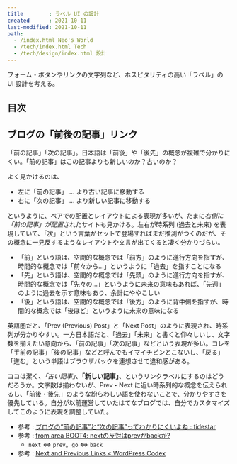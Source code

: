 ```yaml
---
title        : ラベル UI の設計
created      : 2021-10-11
last-modified: 2021-10-11
path:
  - /index.html Neo's World
  - /tech/index.html Tech
  - /tech/design/index.html 設計
---
```


フォーム・ボタンやリンクの文字列など、ホスピタリティの高い「ラベル」の UI 設計を考える。


## 目次


## ブログの「前後の記事」リンク

「前の記事」「次の記事」。日本語は「前後」や「後先」の概念が複雑で分かりにくい。「前の記事」はこの記事よりも新しいのか？古いのか？

よく見かけるのは、

- 左に「前の記事」 … より古い記事に移動する
- 右に「次の記事」 … より新しい記事に移動する

というように、ペアでの配置とレイアウトによる表現が多いが、たまに*右側に「前の記事」が配置*されたサイトも見かける。左右が時系列 (過去と未来) を表現していて、「次」という言葉がセットで登場すればまだ推測がつくのだが、その概念に一見反するようなレイアウトや文言が出てくると凄く分かりづらい。

- 「前」という語は、空間的な概念では「前方」のように進行方向を指すが、時間的な概念では「前々から…」というように「過去」を指すことになる
- 「先」という語は、空間的な概念では「先頭」のように進行方向を指すが、時間的な概念では「先々の…」というように未来の意味もあれば、「先週」のように過去を示す意味もあり、余計にややこしい
- 「後」という語は、空間的な概念では「後方」のように背中側を指すが、時間的な概念では「後ほど」というように未来の意味になる

英語圏だと、「Prev (Previous) Post」と「Next Post」のように表現され、時系列が分かりやすい。一方日本語だと、「過去」「未来」と書くと仰々しいし、文字数を揃えたい意向から、「前の記事」「次の記事」などという表現が多い。コレを「手前の記事」「後の記事」などと呼んでもイマイチピンとこないし、「戻る」「進む」という単語はブラウザバックを連想させて違和感がある。

ココは潔く、*「古い記事」*、**「新しい記事」**、というリンクラベルにするのはどうだろうか。文字数は揃わないが、Prev・Next に近い時系列的な概念を伝えられるし、「前後・後先」のような紛らわしい語を使わないことで、分かりやすさを優先している。自分が以前運営していたはてなブログでは、自分でカスタマイズしてこのように表現を調整していた。

- 参考 : [ブログの“前の記事”と“次の記事”ってわかりにくいよね : tidestar](http://tidestar.jp/2015/07/26/blog-prev-next-article.html)
- 参考 : [from area BOOT4: nextの反対はprevかbackか?](https://areaboot4.blogspot.com/2007/09/nextprevback.html)
  - `next` ⇔ `prev`。`go` ⇔ `back`
- 参考 : [Next and Previous Links « WordPress Codex](https://codex.wordpress.org/Next_and_Previous_Links)
